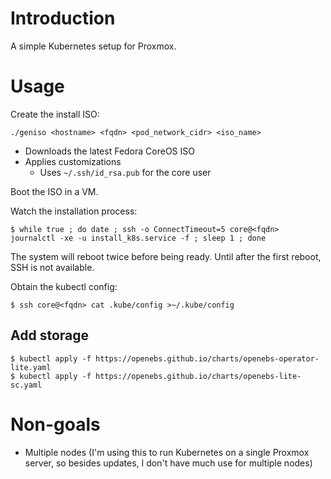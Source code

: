 # Introduction

A simple Kubernetes setup for Proxmox.

# Usage

Create the install ISO:

```
./geniso <hostname> <fqdn> <pod_network_cidr> <iso_name>
```

* Downloads the latest Fedora CoreOS ISO
* Applies customizations
  * Uses `~/.ssh/id_rsa.pub` for the core user

Boot the ISO in a VM.

Watch the installation process:

```
$ while true ; do date ; ssh -o ConnectTimeout=5 core@<fqdn> journalctl -xe -u install_k8s.service -f ; sleep 1 ; done
```

The system will reboot twice before being ready. Until after the first reboot, SSH is not available.

Obtain the kubectl config:

```
$ ssh core@<fqdn> cat .kube/config >~/.kube/config
```

## Add storage

```
$ kubectl apply -f https://openebs.github.io/charts/openebs-operator-lite.yaml
$ kubectl apply -f https://openebs.github.io/charts/openebs-lite-sc.yaml
```

# Non-goals

* Multiple nodes (I'm using this to run Kubernetes on a single Proxmox server, so besides updates, I don't have much use for multiple nodes)
